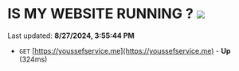 # IS MY WEBSITE RUNNING ? [![](https://img.shields.io/static/v1?label=Sponsor&message=%E2%9D%A4&logo=GitHub&color=%23fe8e86)](https://github.com/sponsors/Youssef-Lehmam)

Last updated: **8/27/2024, 3:55:44 PM**

- `GET` [https://youssefservice.me](https://youssefservice.me) - **Up** (324ms)
